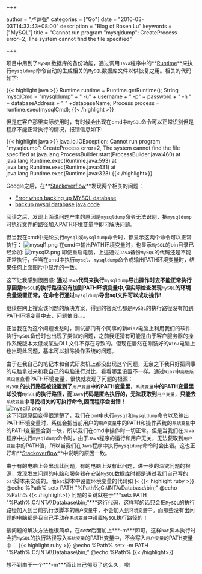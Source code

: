 +++

author = "卢运强"
categories = ["Go"]
date = "2016-03-03T14:33:43+08:00"
description = "Blog of Rosen Lu"
keywords = ["MySQL"]
title = "Cannot run program \"mysqldump\": CreateProcess error=2, The system cannot find the file specified"

+++


项目中用到了`MySQL`数据库的备份功能，通过调用`Java`程序中的**[Runtime](http://docs.oracle.com/javase/6/docs/api/)**来执行`mysqldump`命令自动的生成相关的`MySQL`数据库文件以供恢复之用。相关的代码如下:

{{< highlight java >}}
Runtime runtime = Runtime.getRuntime();
String mysqlCmd = "mysqldump" + " -u" + username + " -p" + password + 
           "  -h " + databaseAddress + " " +databaseName;
Process process = runtime.exec(mysqlCmd);
{{< /highlight >}}

但是在客户那里实际使用时，有时候会出现在cmd中`MySQL`命令可以正常识别但是程序不能正常执行的情况，报错信息如下:

[//]:(设置前面的内容为summary)
<!--more-->

{{< highlight java >}}
java.io.IOException: Cannot run program "mysqldump": CreateProcess error=2, The system cannot find the file specified
	at java.lang.ProcessBuilder.start(ProcessBuilder.java:460)
	at java.lang.Runtime.exec(Runtime.java:593)
	at java.lang.Runtime.exec(Runtime.java:431)
	at java.lang.Runtime.exec(Runtime.java:328)
{{< /highlight>}}

Google之后，在**[Stackoverflow](http://stackoverflow.com/)**发现两个相关的问题：

* [Error when backing up MYSQL database](http://stackoverflow.com/questions/15850548/error-when-backing-up-mysql-database)
* [backup mysql database java code](http://stackoverflow.com/questions/13376132/backup-mysql-database-java-code)  

阅读之后，发现上面说问题产生的原因是`mysqldump`命令无法识别，把`mysqldump`可执行文件的路径加入PATH环境变量中即可解决问题。  

但当我在cmd中无论执行`mysql`或`mysqldump`命令时，都显示这两个命令可以正常执行：
![mysql1.png](https://ooo.0o0.ooo/2016/03/03/56d7e3254c0a0.png)
在cmd中输出PATH环境变量时，也显示`MySQL`的bin目录已经添加:
![mysql2.png](https://ooo.0o0.ooo/2016/03/03/56d7e39ff3ab8.png)
即使重启电脑，上述通过`Java`备份`MySQL`的代码还是不能正常执行，但当在cmd中执行`mysql`、`mysqldump`命令或输出PATH环境变量时，结果任何上面图片中显示的一致。

这下让我感到很困惑:&nbsp;**通过**`Java`**代码来执行**`mysqldump`**导出操作时去不能正常执行原因是**`MySQL`**的执行路径没有加到PATH环境变量中,但实际检查发现**`MySQL`**的环境变量设置正常，在命令行通过**`mysqldump`**导出sql文件可以成功操作!**

继续在网上搜索该问题的解决方案，得到的答案也都是`MySQL`的执行路径没有加到PATH环境变量中去，问题依旧。。。

正当我在为这个问题发愁时，测试部门有个同事的新`Win7`电脑上利用我们的软件执行`MySQL`备份时也出现了类似的问题，之前我还猜有可能是由于客户服务器的操作系统版本太低或某些DLL文件不存在导致的。但现在居然在刚装好的`Win7`电脑上也出现此问题，基本可以排除操作系统的问题。

由于在我自己的笔记本和台式研发机上都没出现这个问题，无奈之下我只好把同事的电脑拿过来和我自己的电脑进行对比，看看哪里设置不一样。通过`Win7`中`高级系统设置`查看PATH环境变量，很快就发现了问题的根源：  
`MySQL`**的执行路径被设置到了**`用户变量`**中的PATH变量里，**`系统变量`**中的PATH变量里却没有**`MySQL`**的执行路径，而**`Java`**代码是匿名执行的，无法获取到**`用户变量`，**只能去**`系统变量`**中寻找相关的可执行命令,因而程序会出错！**  
![mysql3.png](https://ooo.0o0.ooo/2016/03/03/56d7ebcbce7fc.png)  
这下问题原因变得很清楚了，我们在`cmd`中执行`mysql`和`mysqldump`命令以及输出PATH环境变量时，系统会把当前用户的`用户变量`中的PATH和操作系统的`系统变量`中的PATH变量整合到一块，所以我们在cmd中操作时一切正常。但是当我们在`Java`程序中执行`mysqldump`命令时，由于`Java`程序的运行和用户无关，无法获取到`用户变量`中的PATH值，所以当我们在`Java`程序中执行`mysqldump`命令时会出错。这也正好和**[Stackoverflow](http://stackoverflow.com/)**中说明的原因一致。

由于有的电脑上会出现此问题，有的电脑上没有此问题，进一步的深究问题的根源，发现发生问题的电脑和服务器在安装`MySQL`数据库时都是通过我们自己写的`bat`脚本来安装的。而`bat`脚本中设置环境变量的代码如下:
{{< highlight ruby >}}
@echo %Path%
setx PATH "%Path%;C:\INTA\Database\bin;"
@echo %Path%
{{< /highlight>}}
问题的关键就在于***setx PATH "%Path%;C:\INTA\Database\bin;"***这行代码，这样写的话只会把`MySQL`的执行路径加入到当前执行该脚本的`用户变量`中，不会加入到`环境变量`中。而那些没有出问题的电脑都是我自己手动在`系统变量`中设置`MySQL`执行路径的！

该问题的解决方法也很简单，在***setx***后面加上***-m***即可，这样`bat`脚本执行时会把`MySQL`的执行路径写入`系统变量`的PATH变量中，不会写入`用户变量`的PATH变量中：
{{< highlight ruby >}}
@echo %Path%
setx -m PATH "%Path%;C:\INTA\Database\bin;"
@echo %Path%
{{< /highlight>}}

想不到由于一个***-m***而让自己郁闷了这么久，哎!